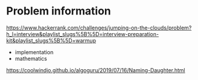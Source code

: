 # Problem information

<https://www.hackerrank.com/challenges/jumping-on-the-clouds/problem?h_l=interview&playlist_slugs%5B%5D=interview-preparation-kit&playlist_slugs%5B%5D=warmup>

- implementation
- mathematics

<https://coolwindjo.github.io/algoguru/2019/07/16/Naming-Daughter.html>
